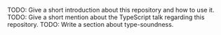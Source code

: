 TODO: Give a short introduction about this repository and how to use it.
TODO: Give a short mention about the TypeScript talk regarding this repository.
TODO: Write a section about type-soundness.
